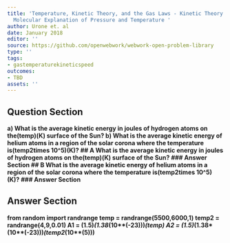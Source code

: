 ```yaml
---
title: 'Temperature, Kinetic Theory, and the Gas Laws - Kinetic Theory: Atomic and
  Molecular Explanation of Pressure and Temperature '
author: Urone et. al
date: January 2018
editor: ''
source: https://github.com/openwebwork/webwork-open-problem-library
type: ''
tags:
- gastemperaturekineticspeed
outcomes:
- TBD
assets: ''
---
```


## Question Section 

<b>
a) What is the average kinetic energy in joules of hydrogen atoms on the(temp)(K) surface of the Sun? 
b) What is the average kinetic energy of helium atoms in a region of the solar corona where the temperature is(temp2times 10^5)(K)?
## A
What is the average kinetic energy in joules of hydrogen atoms on the(temp)(K) surface of the Sun? 
### Answer Section
## B
What is the average kinetic energy of helium atoms in a region of the solar corona where the temperature is(temp2times 10^5)(K)?
### Answer Section


## Answer Section

from random import randrange
temp = randrange(5500,6000,1)
temp2 = randrange(4,9,0.01)
A1 = (1.5)*(1.38*(10**(-23)))*(temp)
A2 = (1.5)*(1.38*(10**(-23)))*(temp2*(10**(5)))